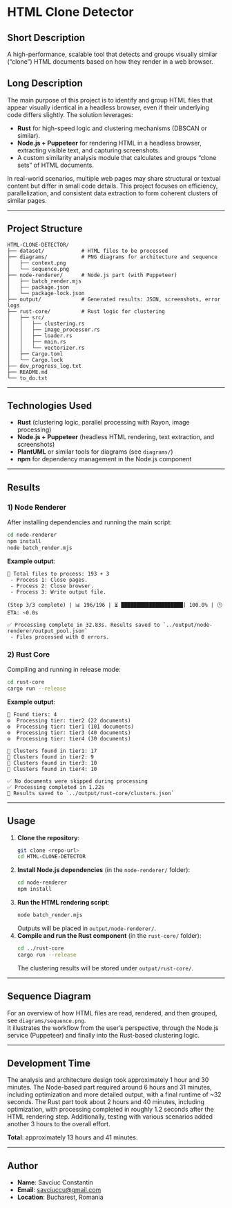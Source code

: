 # HTML Clone Detector

## Short Description
A high-performance, scalable tool that detects and groups visually similar (“clone”) HTML documents based on how they render in a web browser.

## Long Description
The main purpose of this project is to identify and group HTML files that appear visually identical in a headless browser, even if their underlying code differs slightly. The solution leverages:
- **Rust** for high-speed logic and clustering mechanisms (DBSCAN or similar).
- **Node.js + Puppeteer** for rendering HTML in a headless browser, extracting visible text, and capturing screenshots.
- A custom similarity analysis module that calculates and groups “clone sets” of HTML documents.

In real-world scenarios, multiple web pages may share structural or textual content but differ in small code details. This project focuses on efficiency, parallelization, and consistent data extraction to form coherent clusters of similar pages.

---

## Project Structure
```
HTML-CLONE-DETECTOR/
├── dataset/            # HTML files to be processed
├── diagrams/           # PNG diagrams for architecture and sequence
│   ├── context.png
│   └── sequence.png
├── node-renderer/      # Node.js part (with Puppeteer)
│   ├── batch_render.mjs
│   ├── package.json
│   └── package-lock.json
├── output/             # Generated results: JSON, screenshots, error logs
├── rust-core/          # Rust logic for clustering
│   ├── src/
│   │   ├── clustering.rs
│   │   ├── image_processor.rs
│   │   ├── loader.rs
│   │   ├── main.rs
│   │   └── vectorizer.rs
│   ├── Cargo.toml
│   └── Cargo.lock
├── dev_progress_log.txt
├── README.md
└── to_do.txt
```

---

## Technologies Used
- **Rust** (clustering logic, parallel processing with Rayon, image processing)
- **Node.js + Puppeteer** (headless HTML rendering, text extraction, and screenshots)
- **PlantUML** or similar tools for diagrams (see `diagrams/`)
- **npm** for dependency management in the Node.js component

---

## Results

### 1) Node Renderer

After installing dependencies and running the main script:
```bash
cd node-renderer
npm install
node batch_render.mjs
```

**Example output**:
```
🔎 Total files to process: 193 + 3
 - Process 1: Close pages.
 - Process 2: Close browser.
 - Process 3: Write output file.

(Step 3/3 complete) | 📊 196/196 | ⏳ ████████████████████] 100.0% | 🕒 ETA: ~0.0s

✅ Processing complete in 32.83s. Results saved to `../output/node-renderer/output_pool.json`
 - Files processed with 0 errors.
```

### 2) Rust Core

Compiling and running in release mode:
```bash
cd rust-core
cargo run --release
```

**Example output**:
```
📂 Found tiers: 4
⚙️  Processing tier: tier2 (22 documents)
⚙️  Processing tier: tier1 (101 documents)
⚙️  Processing tier: tier3 (40 documents)
⚙️  Processing tier: tier4 (30 documents)

🧠 Clusters found in tier1: 17
🧠 Clusters found in tier2: 9
🧠 Clusters found in tier3: 10
🧠 Clusters found in tier4: 10

✅ No documents were skipped during processing
✅ Processing completed in 1.22s
💾 Results saved to `../output/rust-core/clusters.json`
```

---

## Usage

1. **Clone the repository**:
   ```bash
   git clone <repo-url>
   cd HTML-CLONE-DETECTOR
   ```
2. **Install Node.js dependencies** (in the `node-renderer/` folder):
   ```bash
   cd node-renderer
   npm install
   ```
3. **Run the HTML rendering script**:
   ```bash
   node batch_render.mjs
   ```
   Outputs will be placed in `output/node-renderer/`.
4. **Compile and run the Rust component** (in the `rust-core/` folder):
   ```bash
   cd ../rust-core
   cargo run --release
   ```
   The clustering results will be stored under `output/rust-core/`.

---

## Sequence Diagram
For an overview of how HTML files are read, rendered, and then grouped, see `diagrams/sequence.png`.  
It illustrates the workflow from the user’s perspective, through the Node.js service (Puppeteer) and finally into the Rust-based clustering logic.

---

## Development Time
The analysis and architecture design took approximately 1 hour and 30 minutes. The Node-based part required around 6 hours and 31 minutes, including optimization and more detailed output, with a final runtime of ~32 seconds. The Rust part took about 2 hours and 40 minutes, including optimization, with processing completed in roughly 1.2 seconds after the HTML rendering step. Additionally, testing with various scenarios added another 3 hours to the overall effort.

**Total**: approximately 13 hours and 41 minutes.

---

## Author
- **Name**: Savciuc Constantin  
- **Email**: savciuccu@gmail.com  
- **Location**: Bucharest, Romania